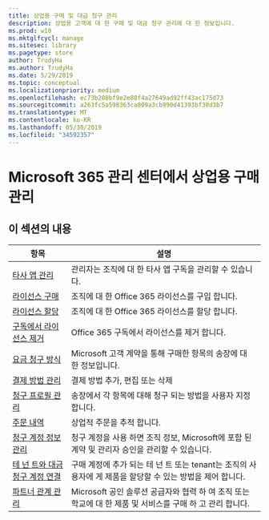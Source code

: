 ```yaml
---
title: 상업용 구매 및 대금 청구 관리
description: 상업용 고객에 대 한 구매 및 대금 청구 관리에 대 한 정보입니다.
ms.prod: w10
ms.mktglfcycl: manage
ms.sitesec: library
ms.pagetype: store
author: TrudyHa
ms.author: TrudyHa
ms.date: 5/29/2019
ms.topic: conceptual
ms.localizationpriority: medium
ms.openlocfilehash: ec73b208bf9e2e80f4a27649ad92ff43ac175d73
ms.sourcegitcommit: a263fc5a598363ca809a3cb990d41393bf38d3b7
ms.translationtype: MT
ms.contentlocale: ko-KR
ms.lasthandoff: 05/30/2019
ms.locfileid: "34592357"
---
```

# <a name="manage-commercial-purchases-in-microsoft-365-admin-center"></a>Microsoft 365 관리 센터에서 상업용 구매 관리

## <a name="in-this-section"></a>이 섹션의 내용

| 항목 | 설명 |
| ----- | ----------- |
| [타사 앱 관리](manage-saas-apps.md) | 관리자는 조직에 대 한 타사 앱 구독을 관리할 수 있습니다. |
| [라이선스 구매](https://docs.microsoft.com/office365/admin/subscriptions-and-billing/buy-licenses?view=o365-worldwide) | 조직에 대 한 Office 365 라이선스를 구입 합니다. |
| [라이선스 할당](https://docs.microsoft.com/office365/admin/subscriptions-and-billing/assign-licenses-to-users?view=o365-worldwide) | 조직에 대 한 Office 365 라이선스를 할당 합니다. |
| [구독에서 라이선스 제거](https://docs.microsoft.com/office365/admin/subscriptions-and-billing/remove-licenses-from-subscription?view=o365-worldwide) | Office 365 구독에서 라이선스를 제거 합니다. |
| [요금 청구 방식](https://docs.microsoft.com/microsoft-store/billing-understand-your-invoice-msfb) | Microsoft 고객 계약을 통해 구매한 항목의 송장에 대 한 정보입니다. |
| [결제 방법 관리](https://docs.microsoft.com/microsoft-store/payment-methods) | 결제 방법 추가, 편집 또는 삭제 |
| [청구 프로필 관리](https://docs.microsoft.com/microsoft-store/billing-profile) | 송장에서 각 항목에 대해 청구 되는 방법을 사용자 지정 합니다.  |
| [주문 내역](https://docs.microsoft.com/microsoft-store/manage-orders-microsoft-store-for-business) | 상업적 주문을 추적 합니다. |
| [청구 계정 정보 관리](https://docs.microsoft.com/microsoft-store/update-microsoft-store-for-business-account-settings) | 청구 계정을 사용 하면 조직 정보, Microsoft에 포함 된 계약 및 관리자 승인을 관리할 수 있습니다. |
| [테 넌 트와 대금 청구 계정 연결](https://docs.microsoft.com/microsoft-store/manage-mpsa-software-microsoft-store-for-business) | 구매 계정에 추가 되는 테 넌 트 또는 tenant는 조직의 사용자에 게 제품을 할당할 수 있는 방법을 제어 합니다. |
| [파트너 관계 관리](https://docs.microsoft.com/microsoft-store/work-with-partner-microsoft-store-business) | Microsoft 공인 솔루션 공급자와 협력 하 여 조직 또는 학교에 대 한 제품 및 서비스를 구매 하 고 관리 합니다. |